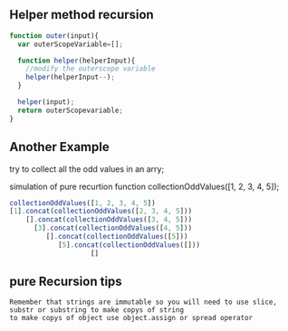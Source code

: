 ## Helper method recursion

```js
function outer(input){
  var outerScopeVariable=[]; 

  function helper(helperInput){
    //modify the outerscope variable
    helper(helperInput--); 
  }

  helper(input); 
  return outerScopevariable; 
}
```

## Another Example
 try to collect all the odd values in an arry; 

 simulation of pure recurtion function collectionOddValues([1, 2, 3, 4, 5]); 

```js
collectionOddValues([1, 2, 3, 4, 5])
[1].concat(collectionOddValues([2, 3, 4, 5]))
    [].concat(collectionOddValues([3, 4, 5]))
      [3].concat(collectionOddValues([4, 5]))
         [].concat(collectionOddValues([5]))
            [5].concat(collectionOddValues([]))
                    []
```

## pure Recursion tips

``` For arrays, use methods like slice spread operator and concat that make copies of arrays so you do not mutate them.
Remember that strings are immutable so you will need to use slice, substr or substring to make copys of string
to make copys of object use object.assign or spread operator 
``` 